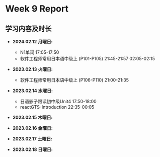 # Week 9 Report

## 学习内容及时长

* **2024.02.12 月曜日:**
  * N1单词 17:05-17:50
  * 软件工程师常用日本语中级上 (P101-P105) 21:45-21:57 02:05-02:15

* **2023.02.13 火曜日:** 
  * 软件工程师常用日本语中级上 (P106-P110) 21:00-21:35

  
* **2023.02.14 水曜日:** 
  * 日语影子跟读初中级Unit4 17:50-18:00
  * reactGTS-Introduction 22:35-00:05

* **2023.02.15 木曜日:** 

* **2023.02.16 金曜日:**


* **2023.02.17 土曜日:**


* **2023.02.18 日曜日:** 